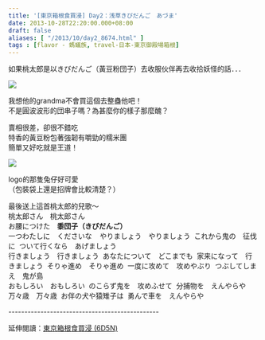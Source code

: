 ```yaml
---
title: '[東京箱根食買浸] Day2：浅草きびだんご　あづま'
date: 2013-10-28T22:20:00.000+08:00
draft: false
aliases: [ "/2013/10/day2_8674.html" ]
tags : [flavor - 螞蟻族, travel-日本-東京御殿場箱根]
---
```


如果桃太郎是以きびだんご（黃豆粉団子）去收服伙伴再去收拾妖怪的話．．．  

![](/images/tokyo2d1.jpg)

我想他的grandma不會買這個去整蠱他吧！  
不是圓波波形的団串子嗎？為甚麼你的樣子那麼醜？  
  
賣相很差，卻很不錯吃  
特香的黃豆粉包著強韌有嚼勁的糯米團  
簡單又好吃就是王道！  
  
  

![](/images/tokyo2d.jpg)

logo的那隻兔仔好可愛  
（包裝袋上還是招牌會比較清楚？）  
  
  
  
最後送上這首桃太郎的兒歌～    
桃太郎さん　桃太郎さん   
お腰につけた　**黍団子（きびだんご）**   
一つわたしに　くださいな   
やりましょう　やりましょう  
これから鬼の　征伐に  
ついて行くなら　あげましょう  
行きましょう　行きましょう  
あなたについて　どこまでも  
家来になって　行きましょう  
そりゃ進め　そりゃ進め  
一度に攻めて　攻めやぶり  
つぶしてしまえ　鬼が島  
おもしろい　おもしろい  
のこらず鬼を　攻めふせて  
分捕物を　えんやらや  
万々歳　万々歳  
お伴の犬や猿雉子は  
勇んで車を　えんやらや  
  
\-----------------------------------------------  
  
延伸閱讀：[東京箱根食買浸 (6D5N)](https://hidie.net/tokyo6d5n/)
